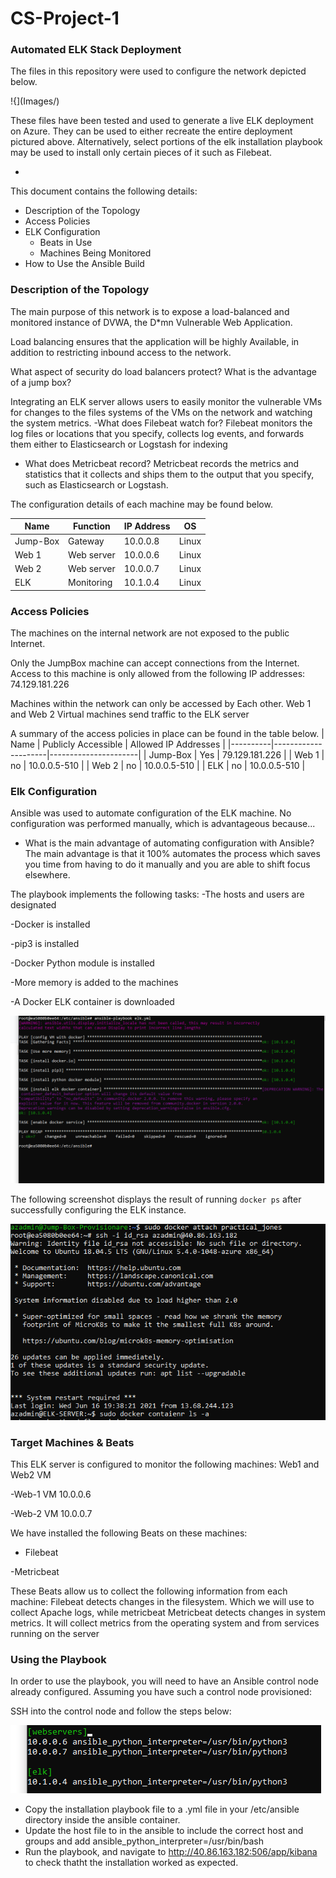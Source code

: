 # CS-Project-1
### Automated ELK Stack Deployment

The files in this repository were used to configure the network depicted below.

!{](Images/)

These files have been tested and used to generate a live ELK deployment on Azure. They can be used to either recreate the entire deployment pictured above. Alternatively, select portions of the elk installation playbook may be used to install only certain pieces of it such as Filebeat.
  
  -
  
This document contains the following details:
- Description of the Topology
- Access Policies
- ELK Configuration
  - Beats in Use
  - Machines Being Monitored
- How to Use the Ansible Build


### Description of the Topology

The main purpose of this network is to expose a load-balanced and monitored instance of DVWA, the D*mn Vulnerable Web Application.

Load balancing ensures that the application will be highly Available, in addition to restricting inbound access to the network.

What aspect of security do load balancers protect? What is the advantage of a jump box?
	

Integrating an ELK server allows users to easily monitor the vulnerable VMs for changes to the files systems of the VMs on the network and watching the system metrics.
-What does Filebeat watch for? Filebeat monitors the log files or locations that you specify, collects log events, and forwards them either to Elasticsearch or Logstash for indexing
- What does Metricbeat record? Metricbeat records the metrics and statistics that it collects and ships them to the output that you specify, such as Elasticsearch or Logstash.


The configuration details of each machine may be found below.

| Name     | Function   | IP Address | OS    |
|----------|------------|------------|-------|
| Jump-Box | Gateway    | 10.0.0.8   | Linux |
| Web 1    | Web server | 10.0.0.6   | Linux |
| Web 2    | Web server | 10.0.0.7   | Linux |
| ELK      | Monitoring | 10.1.0.4   | Linux |


### Access Policies

The machines on the internal network are not exposed to the public Internet. 

Only the JumpBox machine can accept connections from the Internet. Access to this machine is only allowed from the following IP addresses: 74.129.181.226

Machines within the network can only be accessed by Each other. Web 1 and Web 2 Virtual machines send traffic to the ELK server


A summary of the access policies in place can be found in the table below.
| Name     | Publicly Accessible | Allowed IP Addresses |
|----------|---------------------|----------------------|
| Jump-Box | Yes                 | 79.129.181.226       |
| Web 1    | no                  | 10.0.0.5-510         |
| Web 2    | no                  | 10.0.0.5-510         |
| ELK      | no                  | 10.0.0.5-510         |


### Elk Configuration

Ansible was used to automate configuration of the ELK machine. No configuration was performed manually, which is advantageous because...
- What is the main advantage of automating configuration with Ansible? The main advantage is that it 100% automates the process which saves you time from having to do it manually and you are able to shift focus elsewhere.

The playbook implements the following tasks:
-The hosts and users are designated

-Docker is installed

-pip3 is installed

-Docker Python module is installed

-More memory is added to the machines 

-A Docker ELK container is downloaded 


![](Linux/elk_playbook.yml.jpg.png)

The following screenshot displays the result of running `docker ps` after successfully configuring the ELK instance.

![](Linux/ELK_Docker_ps.jpg.png)

### Target Machines & Beats
This ELK server is configured to monitor the following machines: Web1 and Web2 VM

-Web-1 VM 10.0.0.6

-Web-2 VM 10.0.0.7

We have installed the following Beats on these machines:
- Filebeat

-Metricbeat

These Beats allow us to collect the following information from each machine:
Filebeat detects changes in the filesystem. Which we will use to collect Apache logs, while metricbeat Metricbeat detects changes in system metrics. It will collect metrics from the operating system and from services running on the server

### Using the Playbook
In order to use the playbook, you will need to have an Ansible control node already configured. Assuming you have such a control node provisioned: 

SSH into the control node and follow the steps below:

![](Linux/ansible_host_file.jpg.png)

- Copy the installation playbook file to a .yml file in your /etc/ansible directory inside the ansible container.
- Update the host file to in the ansible to include the correct host and groups and add ansible_python_interpreter=/usr/bin/bash
- Run the playbook, and navigate to http://40.86.163.182:506/app/kibana to check thatht the installation worked as expected.
